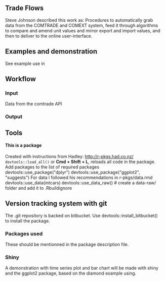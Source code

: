 Trade Flows
-----------
Steve Johnson described this work as: 
Procedures to automatically grab data from the 
COMTRADE and COMEXT system, feed it through algorithms to compare 
and amend unit values and mirror export and
import values, and then to deliver to the online user-interface.


Examples and demonstration
------------------------
See example use in 


Workflow
--------
### Input
Data from the comtrade API
### Output



Tools
-----
#### This is a package
Created with instructions from Hadley:
http://r-pkgs.had.co.nz/
`devtools::load_all()` or __Cmd + Shift + L__, reloads all code in the package.
Add packages to the list of required packages
devtools::use_package("dplyr")
devtools::use_package("ggplot2", "suggests")
For data I followed his recommendations in r-pkgs/data.rmd
devtools::use_data(mtcars)
devtools::use_data_raw() # create a data-raw/ folder and add it to .Rbuildignore

## Version tracking system with git
The .git repository is backed on bitbucket.
Use devtools::install_bitbucket() to install the package.

### Packages used
These should be mentionned in the package description file.


### Shiny
A demonstration with time series plot and bar chart will be made
with shiny and the ggplot2 package, based on the diamond example using.
